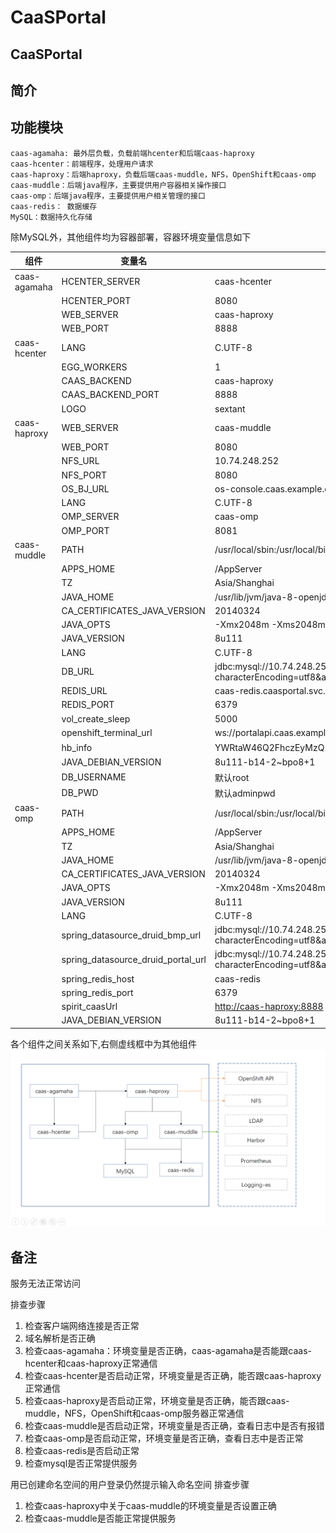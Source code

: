 # CaaSPortal

## CaaSPortal

## 简介

## 功能模块

```text
caas-agamaha: 最外层负载，负载前端hcenter和后端caas-haproxy
caas-hcenter：前端程序，处理用户请求
caas-haproxy：后端haproxy，负载后端caas-muddle，NFS，OpenShift和caas-omp
caas-muddle：后端java程序，主要提供用户容器相关操作接口
caas-omp：后端java程序，主要提供用户相关管理的接口
caas-redis： 数据缓存
MySQL：数据持久化存储
```

除MySQL外，其他组件均为容器部署，容器环境变量信息如下

| 组件 | 变量名 | 变量值（//备注\) |
| --- | --- | --- |
| caas-agamaha | HCENTER\_SERVER | caas-hcenter |
|  | HCENTER\_PORT | 8080 |
|  | WEB\_SERVER | caas-haproxy |
|  | WEB\_PORT | 8888 |
| caas-hcenter | LANG | C.UTF-8 |
|  | EGG\_WORKERS | 1 |
|  | CAAS\_BACKEND | caas-haproxy |
|  | CAAS\_BACKEND\_PORT | 8888 |
|  | LOGO | sextant |
| caas-haproxy | WEB\_SERVER | caas-muddle |
|  | WEB\_PORT | 8080 |
|  | NFS\_URL | 10.74.248.252 |
|  | NFS\_PORT | 8080 |
|  | OS\_BJ\_URL | os-console.caas.example.com |
|  | LANG | C.UTF-8 |
|  | OMP\_SERVER | caas-omp |
|  | OMP\_PORT | 8081 |
| caas-muddle | PATH | /usr/local/sbin:/usr/local/bin:/usr/sbin:/usr/bin:/sbin:/bin |
|  | APPS\_HOME | /AppServer |
|  | TZ | Asia/Shanghai |
|  | JAVA\_HOME | /usr/lib/jvm/java-8-openjdk-amd64 |
|  | CA\_CERTIFICATES\_JAVA\_VERSION | 20140324 |
|  | JAVA\_OPTS | -Xmx2048m -Xms2048m |
|  | JAVA\_VERSION | 8u111 |
|  | LANG | C.UTF-8 |
|  | DB\_URL | jdbc:mysql://10.74.248.254:3306/hcpaas?characterEncoding=utf8&autoReconnect=true&allowMultiQueries=true |
|  | REDIS\_URL | caas-redis.caasportal.svc.cluster.local |
|  | REDIS\_PORT | 6379 |
|  | vol\_create\_sleep | 5000 |
|  | openshift\_terminal\_url | ws://portalapi.caas.example.com |
|  | hb\_info | YWRtaW46Q2FhczEyMzQ1   \(//harbor的admin:passwd的base64加密信息\) |
|  | JAVA\_DEBIAN\_VERSION | 8u111-b14-2~bpo8+1 |
|  | DB\_USERNAME |默认root |
|  | DB\_PWD | 默认adminpwd |
| caas-omp | PATH | /usr/local/sbin:/usr/local/bin:/usr/sbin:/usr/bin:/sbin:/bin |
|  | APPS\_HOME | /AppServer |
|  | TZ | Asia/Shanghai |
|  | JAVA\_HOME | /usr/lib/jvm/java-8-openjdk-amd64 |
|  | CA\_CERTIFICATES\_JAVA\_VERSION | 20140324 |
|  | JAVA\_OPTS | -Xmx2048m -Xms2048m |
|  | JAVA\_VERSION | 8u111 |
|  | LANG | C.UTF-8 |
|  | spring\_datasource\_druid\_bmp\_url | jdbc:mysql://10.74.248.254:3306/hcpaas\_bmp?characterEncoding=utf8&autoReconnect=true&allowMultiQueries=true&serverTimezone=Asia/Shanghai |
|  | spring\_datasource\_druid\_portal\_url | jdbc:mysql://10.74.248.254:3306/hcpaas?characterEncoding=utf8&autoReconnect=true&allowMultiQueries=true&serverTimezone=Asia/Shanghai |
|  | spring\_redis\_host | caas-redis |
|  | spring\_redis\_port | 6379 |
|  | spirit\_caasUrl | [http://caas-haproxy:8888](http://caas-haproxy:8888) |
|  | JAVA\_DEBIAN\_VERSION | 8u111-b14-2~bpo8+1 |

各个组件之间关系如下,右侧虚线框中为其他组件 ![](.gitbook/assets/caas-structure.png)

## 备注

服务无法正常访问

排查步骤

1. 检查客户端网络连接是否正常
2. 域名解析是否正确
3. 检查caas-agamaha：环境变量是否正确，caas-agamaha是否能跟caas-hcenter和caas-haproxy正常通信
4. 检查caas-hcenter是否启动正常，环境变量是否正确，能否跟caas-haproxy正常通信
5. 检查caas-haproxy是否启动正常，环境变量是否正确，能否跟caas-muddle，NFS，OpenShift和caas-omp服务器正常通信
6. 检查caas-muddle是否启动正常，环境变量是否正确，查看日志中是否有报错
7. 检查caas-omp是否启动正常，环境变量是否正确，查看日志中是否正常
8. 检查caas-redis是否启动正常
9. 检查mysql是否正常提供服务

用已创建命名空间的用户登录仍然提示输入命名空间 排查步骤

1. 检查caas-haproxy中关于caas-muddle的环境变量是否设置正确
2. 检查caas-muddle是否能正常提供服务

